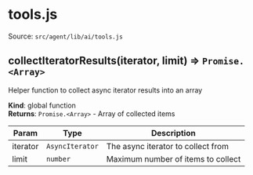 # tools.js

Source: `src/agent/lib/ai/tools.js`

<a name="collectIteratorResults"></a>

## collectIteratorResults(iterator, limit) ⇒ <code>Promise.&lt;Array&gt;</code>
Helper function to collect async iterator results into an array

**Kind**: global function  
**Returns**: <code>Promise.&lt;Array&gt;</code> - Array of collected items  

| Param | Type | Description |
| --- | --- | --- |
| iterator | <code>AsyncIterator</code> | The async iterator to collect from |
| limit | <code>number</code> | Maximum number of items to collect |

